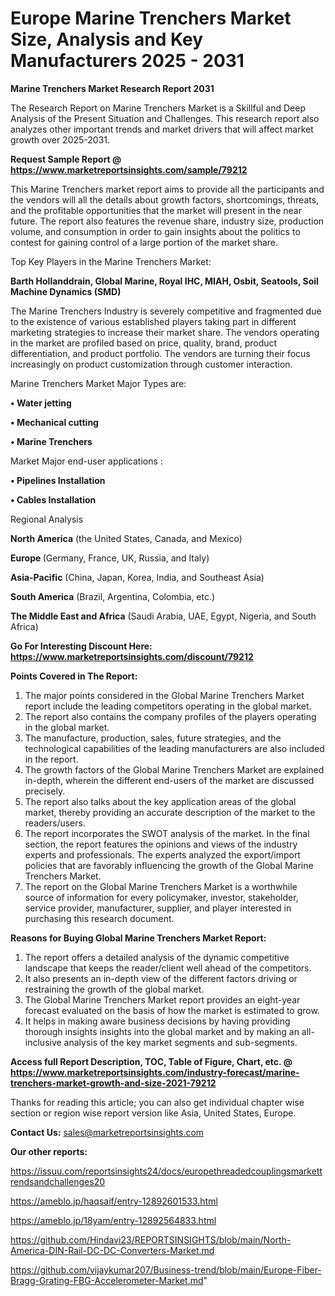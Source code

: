 # Europe Marine Trenchers Market Size, Analysis and Key Manufacturers 2025 - 2031

<strong>Marine Trenchers Market Research Report 2031</strong>

The Research Report on Marine Trenchers Market is a Skillful and Deep Analysis of the Present Situation and Challenges. This research report also analyzes other important trends and market drivers that will affect market growth over 2025-2031.

<strong>Request Sample Report @ <a href=https://www.marketreportsinsights.com/sample/79212>https://www.marketreportsinsights.com/sample/79212</a></strong>

This Marine Trenchers market report aims to provide all the participants and the vendors will all the details about growth factors, shortcomings, threats, and the profitable opportunities that the market will present in the near future. The report also features the revenue share, industry size, production volume, and consumption in order to gain insights about the politics to contest for gaining control of a large portion of the market share.

Top Key Players in the Marine Trenchers Market:

<strong>Barth Hollanddrain, Global Marine, Royal IHC, MIAH, Osbit, Seatools, Soil Machine Dynamics (SMD)</strong>

The Marine Trenchers Industry is severely competitive and fragmented due to the existence of various established players taking part in different marketing strategies to increase their market share. The vendors operating in the market are profiled based on price, quality, brand, product differentiation, and product portfolio. The vendors are turning their focus increasingly on product customization through customer interaction.

Marine Trenchers Market Major Types are:

<strong>• Water jetting

• Mechanical cutting

• Marine Trenchers</strong>

Market Major end-user applications :

<strong>• Pipelines Installation

• Cables Installation</strong>

Regional Analysis

</u><strong><b>North America</b></strong> (the United States, Canada, and Mexico)

<strong><b>Europe </b></strong>(Germany, France, UK, Russia, and Italy)

<strong><b>Asia-Pacific</b></strong> (China, Japan, Korea, India, and Southeast Asia)

<strong><b>South America</b></strong> (Brazil, Argentina, Colombia, etc.)

<strong><b>The Middle East and Africa</b></strong> (Saudi Arabia, UAE, Egypt, Nigeria, and South Africa)

<strong>Go For Interesting Discount Here: <a href=https://www.marketreportsinsights.com/discount/79212>https://www.marketreportsinsights.com/discount/79212</a></strong>

<strong>Points Covered in The Report:</strong>
<ol>
  <li>The major points considered in the Global Marine Trenchers Market report include the leading competitors operating in the global market.</li>
  <li>The report also contains the company profiles of the players operating in the global market.</li>
  <li>The manufacture, production, sales, future strategies, and the technological capabilities of the leading manufacturers are also included in the report.</li>
  <li>The growth factors of the Global Marine Trenchers Market are explained in-depth, wherein the different end-users of the market are discussed precisely.</li>
  <li>The report also talks about the key application areas of the global market, thereby providing an accurate description of the market to the readers/users.</li>
  <li>The report incorporates the SWOT analysis of the market. In the final section, the report features the opinions and views of the industry experts and professionals. The experts analyzed the export/import policies that are favorably influencing the growth of the Global Marine Trenchers Market.</li>
  <li>The report on the Global Marine Trenchers Market is a worthwhile source of information for every policymaker, investor, stakeholder, service provider, manufacturer, supplier, and player interested in purchasing this research document.</li>
</ol>
<strong>Reasons for Buying Global Marine Trenchers Market Report:</strong>

<ol>
  <li>The report offers a detailed analysis of the dynamic competitive landscape that keeps the reader/client well ahead of the competitors.</li>
  <li>It also presents an in-depth view of the different factors driving or restraining the growth of the global market.</li>
  <li>The Global Marine Trenchers Market report provides an eight-year forecast evaluated on the basis of how the market is estimated to grow.</li>
  <li>It helps in making aware business decisions by having providing thorough insights insights into the global market and by making an all-inclusive analysis of the key market segments and sub-segments.</li>
</ol>
<strong>Access full Report Description, TOC, Table of Figure, Chart, etc. @ <a href=https://www.marketreportsinsights.com/industry-forecast/marine-trenchers-market-growth-and-size-2021-79212>https://www.marketreportsinsights.com/industry-forecast/marine-trenchers-market-growth-and-size-2021-79212</a></strong>


Thanks for reading this article; you can also get individual chapter wise section or region wise report version like Asia, United States, Europe.

<strong>Contact Us:</strong>
sales@marketreportsinsights.com

<strong>Our other reports:</strong>

<a href=https://issuu.com/reportsinsights24/docs/europethreadedcouplingsmarkettrendsandchallenges20>https://issuu.com/reportsinsights24/docs/europethreadedcouplingsmarkettrendsandchallenges20</a>

<a href=https://ameblo.jp/haqsaif/entry-12892601533.html>https://ameblo.jp/haqsaif/entry-12892601533.html</a>

<a href=https://ameblo.jp/18yam/entry-12892564833.html>https://ameblo.jp/18yam/entry-12892564833.html</a>

<a href=https://github.com/Hindavi23/REPORTSINSIGHTS/blob/main/North-America-DIN-Rail-DC-DC-Converters-Market.md>https://github.com/Hindavi23/REPORTSINSIGHTS/blob/main/North-America-DIN-Rail-DC-DC-Converters-Market.md</a>

<a href=https://github.com/vijaykumar207/Business-trend/blob/main/Europe-Fiber-Bragg-Grating-FBG-Accelerometer-Market.md>https://github.com/vijaykumar207/Business-trend/blob/main/Europe-Fiber-Bragg-Grating-FBG-Accelerometer-Market.md</a>"
